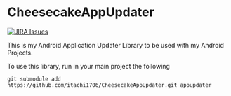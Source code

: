 CheesecakeAppUpdater
========
[![JIRA Issues](https://img.shields.io/badge/JIRA-Issues-blue)](https://itachi1706.atlassian.net/browse/CAUANDLIB)

This is my Android Application Updater Library to be used with my Android Projects.

To use this library, run in your main project the following

`git submodule add https://github.com/itachi1706/CheesecakeAppUpdater.git appupdater`
